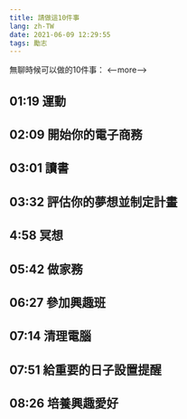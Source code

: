 ```yaml
---
title: 請做這10件事
lang: zh-TW
date: 2021-06-09 12:29:55
tags: 勵志
---
```

無聊時候可以做的10件事：
<--more-->
## 01:19 運動
## 02:09 開始你的電子商務
## 03:01 讀書
## 03:32 評估你的夢想並制定計畫
## 4:58 冥想
## 05:42 做家務
## 06:27 參加興趣班
## 07:14 清理電腦
## 07:51 給重要的日子設置提醒
## 08:26 培養興趣愛好
